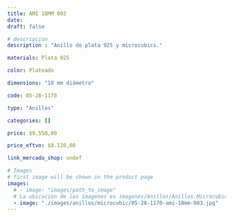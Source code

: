 ```yaml
---
title: AMI 18MM 003
date: 
draft: false

# descripcion
description : "Anillo de plata 925 y microcubics."

materials: Plata 925

color: Plateado

dimensions: "18 mm diámetro"

code: 05-28-1170

type: "Anillos"

categories: []

price: $9.550,00

price_eftvo: $8.120,00

link_mercado_shop: undef

# Images
# first image will be shown in the product page
images:
  # - image: "images/path_to_image"
  # La ubicacion de las imagenes es imagenes/Anillos/Anillos.Microcubic/05-28-1170-ami-18mm-003
  - image: "./images/anillos/microcubic/05-28-1170-ami-18mm-003.jpg"
---
```

